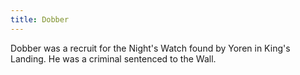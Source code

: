 ```yaml
---
title: Dobber
---
```


Dobber was a recruit for the Night's Watch found by Yoren in King's Landing. He was a criminal sentenced to the Wall.


